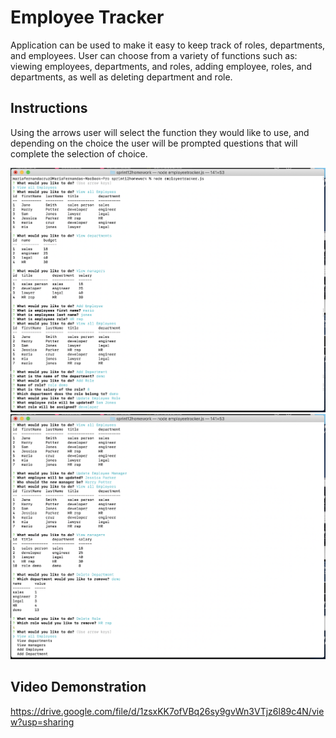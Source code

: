 # Employee Tracker

Application can be used to make it easy to keep track of roles, departments, and employees. User can choose from a variety of functions such as: viewing employees, departments, and roles, adding employee, roles, and departments, as well as deleting department and role.

## Instructions

Using the arrows user will select the function they would like to use, and depending on the choice the user will be prompted questions that will complete the selection of choice.

![](demoImg/terminaldemo.png)
![](demoImg/terminaldemotwo.png)

## Video Demonstration

https://drive.google.com/file/d/1zsxKK7ofVBq26sy9gvWn3VTjz6l89c4N/view?usp=sharing
